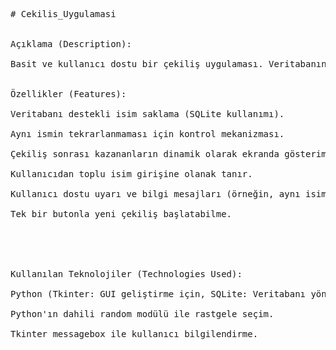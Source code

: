 <pre>
# Cekilis_Uygulamasi


Açıklama (Description):

Basit ve kullanıcı dostu bir çekiliş uygulaması. Veritabanında tutulan isimler arasından rastgele çekiliş yapar ve kazananları liste halinde ekranda gösterir. Uygulama, çekilişe katılacak isimlerin girilmesi ve kazananların belirlenmesini kolaylaştırır.


Özellikler (Features):

Veritabanı destekli isim saklama (SQLite kullanımı).

Aynı ismin tekrarlanmaması için kontrol mekanizması.

Çekiliş sonrası kazananların dinamik olarak ekranda gösterimi.

Kullanıcıdan toplu isim girişine olanak tanır.

Kullanıcı dostu uyarı ve bilgi mesajları (örneğin, aynı isim zaten kayıtlıysa uyarı gösterir).

Tek bir butonla yeni çekiliş başlatabilme.





Kullanılan Teknolojiler (Technologies Used):

Python (Tkinter: GUI geliştirme için, SQLite: Veritabanı yönetimi için)

Python'ın dahili random modülü ile rastgele seçim.

Tkinter messagebox ile kullanıcı bilgilendirme.
</pre>
